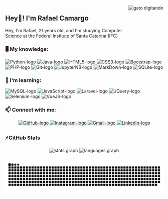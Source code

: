 <img align="right" height="160" src="https://github.com/rafandoo/rafandoo/blob/47dd14d905522f3c9284c66767cb232e34242bed/img/Ao.gif" alt="gato digitando"/>

## Hey👋! I'm Rafael Camargo

<p align="left">Hey, I'm Rafael, 21 years old, and I'm studying Computer Science at the Federal Institute of Santa Catarina (IFC)</p>

### 🖥️ My knowledge:

<div align="left">
    <img src="https://cdn.jsdelivr.net/gh/devicons/devicon/icons/python/python-original.svg" height="35" width="55" alt="Python-logo"/>
    <img src="https://cdn.jsdelivr.net/gh/devicons/devicon/icons/java/java-original.svg" height="35" width="55" alt="Java-logo"/>
    <img src="https://cdn.jsdelivr.net/gh/devicons/devicon/icons/html5/html5-original.svg" height="35" width="55" alt="HTML5-logo"/>
    <img src="https://cdn.jsdelivr.net/gh/devicons/devicon/icons/css3/css3-original.svg" height="35" width="55" alt="CSS3-logo"/>
    <img src="https://cdn.jsdelivr.net/gh/devicons/devicon/icons/bootstrap/bootstrap-original.svg" height="35" width="55" alt="Bootstrap-logo"/>
    <img src="https://cdn.jsdelivr.net/gh/devicons/devicon/icons/php/php-plain.svg" height="35" width="55" alt="PHP-logo"/>
    <img src="https://cdn.jsdelivr.net/gh/devicons/devicon/icons/git/git-original.svg" height="35" width="55" alt="Git-logo"/>
    <img src="https://cdn.jsdelivr.net/gh/devicons/devicon/icons/jupyter/jupyter-original-wordmark.svg" height="35" width="55" alt="JupyterNB-logo"/>
    <img src="https://cdn.jsdelivr.net/gh/devicons/devicon/icons/markdown/markdown-original.svg" height="35" width="55" alt="MarkDown-logo"/>
    <img src="https://cdn.jsdelivr.net/gh/devicons/devicon/icons/sqlite/sqlite-original.svg" height="35" width="55" alt="SQLite-logo"/>
</div>

### 📖 I'm learning:

<div align="left">
    <img src="https://cdn.jsdelivr.net/gh/devicons/devicon/icons/mysql/mysql-original.svg" height="35" width="55" alt="MySQL-logo"/>
    <img src="https://cdn.jsdelivr.net/gh/devicons/devicon/icons/javascript/javascript-original.svg" height="35" width="55" alt="JavaScript-logo"/>
    <img src="https://cdn.jsdelivr.net/gh/devicons/devicon@latest/icons/laravel/laravel-original.svg" height="35" width="55" alt="Laravel-logo"/>
    <img src="https://cdn.jsdelivr.net/gh/devicons/devicon/icons/jquery/jquery-original.svg" height="35" width="55" alt="JQuery-logo"/>
    <img src="https://cdn.jsdelivr.net/gh/devicons/devicon/icons/selenium/selenium-original.svg" height="35" width="55" alt="Selenium-logo"/>
    <img src="https://cdn.jsdelivr.net/gh/devicons/devicon/icons/vuejs/vuejs-original.svg" height="35" width="55" alt="VueJS-logo"/>
</div>

### 📫 Connect with me:

<div align="center">
    <a href="https://www.github.com/rafandoo" target="_blank">
        <img src="https://img.shields.io/badge/github-%2324292e.svg?&style=for-the-badge&logo=github&logoColor=white" style="margin-bottom: 5px;" alt="GitHub-logo"/>
    </a>
    <a href="https://www.instagram.com/rafandoo/" target="_blank">
        <img src="https://img.shields.io/static/v1?message=Instagram&logo=instagram&label=&color=E4405F&logoColor=white&labelColor=&style=for-the-badge" style="margin-bottom: 5px;" alt="Instagram-logo"/>
    </a>
    <a href="mailto:rafaelcamargo.inf@gmail.com" target="_blank">
        <img src="https://img.shields.io/static/v1?message=Gmail&logo=gmail&label=&color=D14836&logoColor=white&labelColor=&style=for-the-badge" style="margin-bottom: 5px;" alt="Gmail-logo"/>
    </a>
    <a href="https://www.linkedin.com/in/rafaelcamargob/" target="_blank">
        <img src="https://img.shields.io/static/v1?message=LinkedIn&logo=linkedin&label=&color=0077B5&logoColor=white&labelColor=&style=for-the-badge" style="margin-bottom: 5px;" alt="Linkedin-logo"/>
    </a>
</div>

### ⚡GitHub Stats

<div align="center">
    <img src="https://github-readme-stats.vercel.app/api?hide_title=false&hide_rank=false&show_icons=true&include_all_commits=true&count_private=true&disable_animations=false&theme=slateorange&locale=en&hide_border=true&username=rafandoo" height="150" alt="stats graph"/>
    <img src="https://github-readme-stats.vercel.app/api/top-langs?locale=en&hide_title=false&layout=compact&card_width=320&langs_count=6&theme=slateorange&hide_border=true&username=rafandoo" height="150" alt="languages graph"/>
</div>

###

![Snake animation](https://github.com/rafandoo/rafandoo/blob/output/github-contribution-grid-snake-dark.svg)
